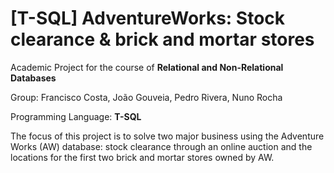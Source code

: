 # [T-SQL] AdventureWorks: Stock clearance & brick and mortar stores

Academic Project for the course of **Relational and Non-Relational Databases**

Group: Francisco Costa, João Gouveia, Pedro Rivera, Nuno Rocha

Programming Language: **T-SQL**

The focus of this project is to solve two major business using the Adventure Works (AW) database: stock clearance through an online auction and the locations for the first two brick and mortar stores owned by AW.
